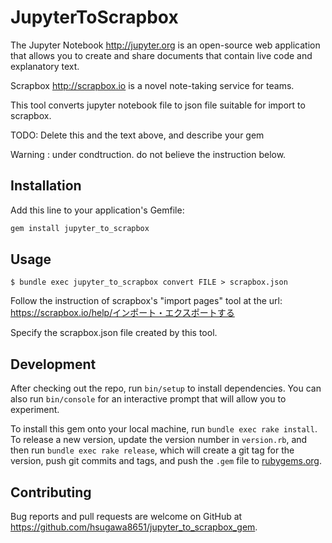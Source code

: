 # JupyterToScrapbox

The Jupyter Notebook http://jupyter.org is an open-source web application that allows you to create and share documents that contain live code and explanatory text.

Scrapbox http://scrapbox.io is a novel note-taking service for teams.

This tool converts jupyter notebook file to json file suitable for import to scrapbox.

TODO: Delete this and the text above, and describe your gem

Warning : under condtruction. do not believe the instruction below.

## Installation

Add this line to your application's Gemfile:

```ruby
gem install jupyter_to_scrapbox
```

## Usage


    $ bundle exec jupyter_to_scrapbox convert FILE > scrapbox.json

Follow the instruction of scrapbox's "import pages" tool at the url:
    https://scrapbox.io/help/インポート・エクスポートする

Specify the scrapbox.json file created by this tool.

## Development

After checking out the repo, run `bin/setup` to install dependencies. You can also run `bin/console` for an interactive prompt that will allow you to experiment.

To install this gem onto your local machine, run `bundle exec rake install`. To release a new version, update the version number in `version.rb`, and then run `bundle exec rake release`, which will create a git tag for the version, push git commits and tags, and push the `.gem` file to [rubygems.org](https://rubygems.org).

## Contributing

Bug reports and pull requests are welcome on GitHub at https://github.com/hsugawa8651/jupyter_to_scrapbox_gem.
